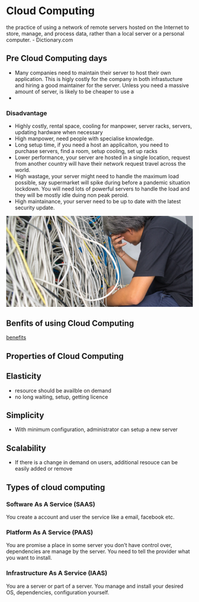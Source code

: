 # Cloud Computing

the practice of using a network of remote servers hosted on the Internet to store, manage, and process data, rather than a local server or a personal computer. - Dictionary.com

## Pre Cloud Computing days

- Many companies need to maintain their server to host their own application. This is higly costly for the company in both infrastucture and hiring a good maintainer for the server. Unless you need a massive amount of server, is likely to be cheaper to use a
-

### Disadvantage

- Highly costly, rental space, cooling for manpower, server racks, servers, updating hardware when necessary
- High manpower, need people with specialise knowledge.
- Long setup time, if you need a host an applicaiton, you need to purchase servers, find a room, setup cooling, set up racks
- Lower performance, your server are hosted in a single location, request from another country will have their network request travel across the world.
- High wastage, your server might need to handle the maximum load possible, say supermarket will spike during before a pandemic situation lockdown. You will need lots of powerful servers to handle the load and they will be mostly idle duing non peak peroid.
- High maintainance, your server need to be up to date with the latest security update.

![server-mess](_media/server_mess.png)

## Benfits of using Cloud Computing

[benefits](https://www.salesforce.com/products/platform/best-practices/benefits-of-cloud-computing/#)

## Properties of Cloud Computing

## Elasticity

- resource should be availble on demand
- no long waiting, setup, getting licence

## Simplicity

- With minimum configuration, administrator can setup a new server

## Scalability

- If there is a change in demand on users, additional resouce can be easily added or remove

## Types of cloud computing

### Software As A Service (SAAS)

You create a account and user the service like a email, facebook etc.

### Platform As A Service (PAAS)

You are promise a place in some server you don’t have control over, dependencies are manage by the server. You need to tell the provider what you want to install.

### Infrastructure As A Service (IAAS)

You are a server or part of a server. You manage and install your desired OS, dependencies, configuration yourself.
